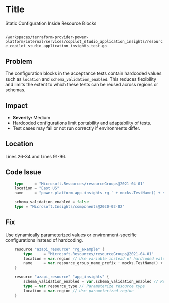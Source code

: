 # Title

Static Configuration Inside Resource Blocks

##

`/workspaces/terraform-provider-power-platform/internal/services/copilot_studio_application_insights/resource_copilot_studio_application_insights_test.go`

## Problem

The configuration blocks in the acceptance tests contain hardcoded values such as `location` and `schema_validation_enabled`. This reduces flexibility and limits the extent to which these tests can be reused across regions or schemas.

## Impact

- **Severity:** Medium
- Hardcoded configurations limit portability and adaptability of tests.
- Test cases may fail or not run correctly if environments differ.

## Location

Lines 26-34 and Lines 91-96.

## Code Issue

```go
	type     = "Microsoft.Resources/resourceGroups@2021-04-01"
	location = "East US"
	name     = "power-platform-app-insights-rg-` + mocks.TestName() + strconv.Itoa(rand.IntN(9999)) + `"
```

```go
	schema_validation_enabled = false
	type = "Microsoft.Insights/components@2020-02-02"
```

## Fix

Use dynamically parameterized values or environment-specific configurations instead of hardcoding.

```go
	resource "azapi_resource" "rg_example" {
		type     = "Microsoft.Resources/resourceGroups@2021-04-01"
		location = var.region // Use variable instead of hardcoded value
		name     = var.resource_group_name_prefix + mocks.TestName() + strconv.Itoa(rand.IntN(9999)) // Make `resource_group_name_prefix` dynamic
	}

	resource "azapi_resource" "app_insights" {
		schema_validation_enabled = var.schema_validation_enabled // Replace hardcoded false with variable
		type = var.resource_type // Parameterize resource type
		location = var.region // Use parameterized region
	}
```

